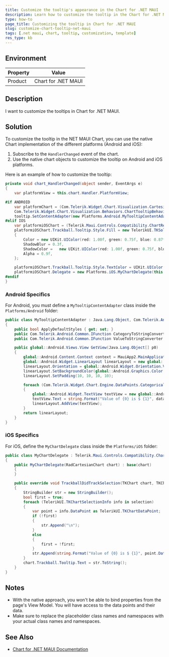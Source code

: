 ```yaml
---
title: Customize the tooltip's appearance in the Chart for .NET MAUI
description: Learn how to customize the tooltip in the Chart for .NET MAUI by using the native chart implementation of the Android and iOS platforms.
type: how-to
page_title: Customizing the tooltip in Chart for .NET MAUI
slug: customize-chart-tooltip-net-maui
tags: [.net maui, chart, tooltip, customization, template]
res_type: kb
---
```


## Environment

| Property | Value |
|----------|-------|
| Product  | Chart for .NET MAUI |

## Description

I want to customize the tooltips in Chart for .NET MAUI.

## Solution

To customize the tooltip in the NET MAUI Chart, you can use the native Chart implementation of the different platforms (Android and iOS):

1. Subscribe to the `HandlerChanged` event of the chart.
2. Use the native chart objects to customize the tooltip on Android and iOS platforms.

Here is an example of how to customize the tooltip:

```csharp
private void chart_HandlerChanged(object sender, EventArgs e)
{
    var platformView = this.chart.Handler.PlatformView;

#if ANDROID
    var platformChart = (Com.Telerik.Widget.Chart.Visualization.CartesianChart.RadCartesianChartView)platformView;
    Com.Telerik.Widget.Chart.Visualization.Behaviors.ChartTooltipBehavior tooltip = (Com.Telerik.Widget.Chart.Visualization.Behaviors.ChartTooltipBehavior)platformChart.Behaviors.Get(0);
    tooltip.SetContentAdapter(new Platforms.Android.MyTooltipContentAdapter());
#elif IOS
    var platformiOSChart = (Telerik.Maui.Controls.Compatibility.ChartRenderer.iOS.TKExtendedChart)platformView;
    platformiOSChart.Trackball.Tooltip.Style.Fill = new TelerikUI.TKSolidFill()
    {
        Color = new UIKit.UIColor(red: 1.00f, green: 0.75f, blue: 0.87f, alpha: 1.00f),
        ShadowBlur = 0.3f,
        ShadowColor =   new UIKit.UIColor(red: 1.00f, green: 0.75f, blue: 0.87f, alpha: 1.00f),
        Alpha = 0.9f,
    };

    platformiOSChart.Trackball.Tooltip.Style.TextColor = UIKit.UIColor.DarkGray;
    platformiOSChart.Delegate = new Platforms.iOS.MyChartDelegate(this.chart);
#endif
}
```

### Android Specifics

For Android, you must define a `MyTooltipContentAdapter` class inside the `Platforms/Android` folder:

```csharp
public class MyTooltipContentAdapter : Java.Lang.Object, Com.Telerik.Android.Primitives.Widget.Tooltip.Contracts.ITooltipContentAdapter
{
    public bool ApplyDefaultStyles { get; set; }
    public Com.Telerik.Android.Common.IFunction CategoryToStringConverter { get; set; }
    public Com.Telerik.Android.Common.IFunction ValueToStringConverter { get; set; }

    public global::Android.Views.View GetView(Java.Lang.Object[] p0)
    {
        global::Android.Content.Context context = MauiApp2.MainApplication.Context;
        global::Android.Widget.LinearLayout linearLayout = new global::Android.Widget.LinearLayout(context);
        linearLayout.Orientation = global::Android.Widget.Orientation.Vertical;
        linearLayout.SetBackgroundColor(global::Android.Graphics.Color.LightSalmon);
        linearLayout.SetPadding(10, 10, 10, 10);

        foreach (Com.Telerik.Widget.Chart.Engine.DataPoints.CategoricalDataPoint dataPoint in p0)
        {
            global::Android.Widget.TextView textView = new global::Android.Widget.TextView(context);
            textView.Text = string.Format("Value of {0} is $ {1}", dataPoint.Category, dataPoint.Value);
            linearLayout.AddView(textView);
        }
        return linearLayout;
    }
}
```

### iOS Specifics

For iOS, define the `MyChartDelegate` class inside the `Platforms/iOS` folder:

```csharp
public class MyChartDelegate : Telerik.Maui.Controls.Compatibility.ChartRenderer.iOS.CartesianChartDelegate
{
    public MyChartDelegate(RadCartesianChart chart) : base(chart)
    {
    }

    public override void TrackballDidTrackSelection(TKChart chart, TKChartSelectionInfo[] selection)
    {
        StringBuilder str = new StringBuilder();
        bool first = true;
        foreach (TelerikUI.TKChartSelectionInfo info in selection)
        {
            var point = info.DataPoint as TelerikUI.TKChartDataPoint;
            if (!first)
            {
                str.Append("\n");
            }
            else
            {
                first = !first;
            }
            str.Append(string.Format("Value of {0} is $ {1}", point.DataXValue, point.DataYValue));
        }
        chart.Trackball.Tooltip.Text = str.ToString();
    }
}
```

## Notes

- With the native approach, you won't be able to bind properties from the page's View Model. You will have access to the data points and their data.
- Make sure to replace the placeholder class names and namespaces with your actual class names and namespaces.

## See Also

- [Chart for .NET MAUI Documentation](https://docs.telerik.com/devtools/maui-ui/controls/chart/chart-overview)
